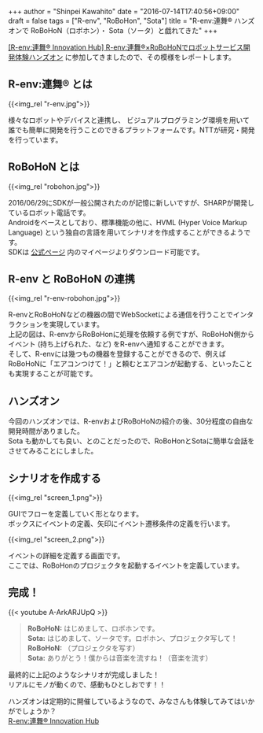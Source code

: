 +++
author = "Shinpei Kawahito"
date = "2016-07-14T17:40:56+09:00"
draft = false
tags = ["R-env", "RoBoHon", "Sota"]
title = "R-env:連舞® ハンズオンで RoBoHoN（ロボホン）・ Sota（ソータ）と戯れてきた"
+++

[[R-env:連舞® Innovation Hub] R-env:連舞®×RoBoHoNでロボットサービス開発体験ハンズオン](https://r-env.doorkeeper.jp/events/48273) に参加してきましたので、その模様をレポートします。

## R-env:連舞® とは
{{<img_rel "r-env.jpg">}}

様々なロボットやデバイスと連携し、 ビジュアルプログラミング環境を用いて誰でも簡単に開発を行うことのできるプラットフォームです。NTTが研究・開発を行っています。  

## RoBoHoN とは
{{<img_rel "robohon.jpg">}}

2016/06/29にSDKが一般公開されたのが記憶に新しいですが、SHARPが開発しているロボット電話です。  
Androidをベースとしており、標準機能の他に、HVML (Hyper Voice Markup Language) という独自の言語を用いてシナリオを作成することができるようです。  
SDKは [公式ページ](https://robohon.com/) 内のマイページよりダウンロード可能です。


## R-env と RoBoHoN の連携
{{<img_rel "r-env-robohon.jpg">}}

R-envとRoBoHoNなどの機器の間でWebSocketによる通信を行うことでインタラクションを実現しています。  
上記の図は、R-envからRoBoHonに処理を依頼する例ですが、RoBoHoN側からイベント (持ち上げられた、など) をR-envへ通知することができます。  
そして、R-envには幾つもの機器を登録することができるので、例えばRoBoHoNに「エアコンつけて！」と頼むとエアコンが起動する、といったことも実現することが可能です。

## ハンズオン
今回のハンズオンでは、R-envおよびRoBoHoNの紹介の後、30分程度の自由な開発時間がありました。  
Sota も動かしても良い、とのことだったので、RoBoHonとSotaに簡単な会話をさせてみることにしました。

## シナリオを作成する
{{<img_rel "screen_1.png">}}

GUIでフローを定義していく形となります。  
ボックスにイベントの定義、矢印にイベント遷移条件の定義を行います。

{{<img_rel "screen_2.png">}}

イベントの詳細を定義する画面です。  
ここでは、RoBoHonのプロジェクタを起動するイベントを定義しています。

## 完成！
{{< youtube A-ArkARJUpQ >}}

> **RoBoHoN:** はじめまして、ロボホンです。  
**Sota:** はじめまして、ソータです。ロボホン、プロジェクタ写して！  
**RoBoHoN:** （プロジェクタを写す）  
**Sota:** ありがとう！僕からは音楽を流すね！（音楽を流す）

最終的に上記のようなシナリオが完成しました！  
リアルにモノが動くので、感動もひとしおです！！

ハンズオンは定期的に開催しているようなので、みなさんも体験してみてはいかがでしょうか？  
[R-env:連舞® Innovation Hub](https://r-env.doorkeeper.jp/)
